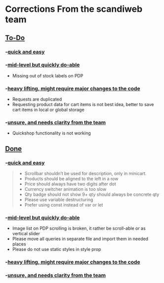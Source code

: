 # Corrections From the scandiweb team

## <u>To-Do</u>

### -<u>quick and easy</u>




### -<u>mid-level but quickly do-able</u>

* Missing out of stock labels on PDP</br>



### -<u>heavy lifting, might require major changes to the code</u>

* Requests are duplicated</br>
* Requesting product data for cart items is not best idea, better to save cart items in local or global storage</br>

### -<u>unsure, and needs clarity from the team</u>
* Quickshop functionality is not working</br>


## <u>Done</u>

### -<u>quick and easy</u>
> * Scrollbar shouldn’t be used for description, only in minicart.</br>
> * Products should be aligned to the left in a row</br>
> * Price should always have two digits after dot</br>
> * Currency switcher animation is too slow</br>
> * Qty badge should not show 9+ qty should always be concrete qty</br>
> * Please use variable destructuring</br>
> * Prefer using const instead of var or let</br>

### -<u>mid-level but quickly do-able</u>
* Image list on PDP scrolling is broken, it rather be scroll-able or as vertical slider</br>
* Please move all queries in separate file and import them in needed places</br>
* Please do not use static styles in style prop</br>

### -<u>heavy lifting, might require major changes to the code</u>


### -<u>unsure, and needs clarity from the team</u>
